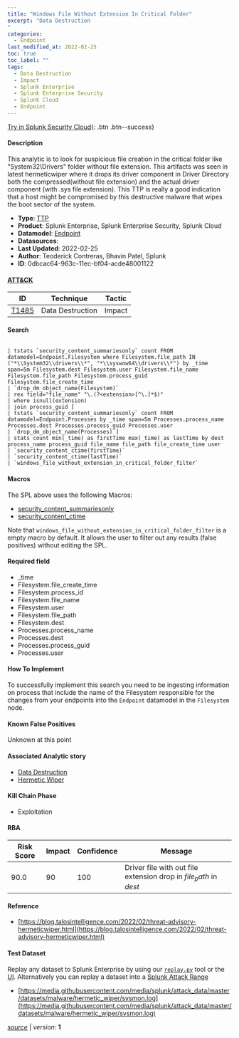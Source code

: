 ```yaml
---
title: "Windows File Without Extension In Critical Folder"
excerpt: "Data Destruction
"
categories:
  - Endpoint
last_modified_at: 2022-02-25
toc: true
toc_label: ""
tags:
  - Data Destruction
  - Impact
  - Splunk Enterprise
  - Splunk Enterprise Security
  - Splunk Cloud
  - Endpoint
---
```




[Try in Splunk Security Cloud](https://www.splunk.com/en_us/cyber-security.html){: .btn .btn--success}

#### Description

This analytic is to look for suspicious file creation in the critical folder like "System32\Drivers" folder without file extension. This artifacts was seen in latest hermeticwiper where it drops its driver component in Driver Directory both the compressed(without file extension) and the actual driver component (with .sys file extension). This TTP is really a good indication that a host might be compromised by this destructive malware that wipes the boot sector of the system.

- **Type**: [TTP](https://github.com/splunk/security_content/wiki/object-Analytic-Types)
- **Product**: Splunk Enterprise, Splunk Enterprise Security, Splunk Cloud
- **Datamodel**: [Endpoint](https://docs.splunk.com/Documentation/CIM/latest/User/Endpoint)
- **Datasources**: 
- **Last Updated**: 2022-02-25
- **Author**: Teoderick Contreras, Bhavin Patel, Splunk
- **ID**: 0dbcac64-963c-11ec-bf04-acde48001122


#### [ATT&CK](https://attack.mitre.org/)

| ID             | Technique        |  Tactic             |
| -------------- | ---------------- |-------------------- |
| [T1485](https://attack.mitre.org/techniques/T1485/) | Data Destruction | Impact |

#### Search

```

| tstats `security_content_summariesonly` count FROM datamodel=Endpoint.Filesystem where Filesystem.file_path IN ("*\\System32\\drivers\\*", "*\\syswow64\\drivers\\*") by _time span=5m Filesystem.dest Filesystem.user Filesystem.file_name Filesystem.file_path Filesystem.process_guid Filesystem.file_create_time 
| `drop_dm_object_name(Filesystem)` 
| rex field="file_name" "\.(?<extension>[^\.]*$)" 
| where isnull(extension) 
| join process_guid [
| tstats `security_content_summariesonly` count FROM datamodel=Endpoint.Processes by _time span=5m Processes.process_name Processes.dest Processes.process_guid Processes.user 
| `drop_dm_object_name(Processes)`] 
| stats count min(_time) as firstTime max(_time) as lastTime by dest process_name process_guid file_name file_path file_create_time user 
| `security_content_ctime(firstTime)` 
| `security_content_ctime(lastTime)` 
| `windows_file_without_extension_in_critical_folder_filter`
```

#### Macros
The SPL above uses the following Macros:
* [security_content_summariesonly](https://github.com/splunk/security_content/blob/develop/macros/security_content_summariesonly.yml)
* [security_content_ctime](https://github.com/splunk/security_content/blob/develop/macros/security_content_ctime.yml)

Note that `windows_file_without_extension_in_critical_folder_filter` is a empty macro by default. It allows the user to filter out any results (false positives) without editing the SPL.

#### Required field
* _time
* Filesystem.file_create_time
* Filesystem.process_id
* Filesystem.file_name
* Filesystem.user
* Filesystem.file_path
* Filesystem.dest
* Processes.process_name
* Processes.dest
* Processes.process_guid
* Processes.user


#### How To Implement
To successfully implement this search you need to be ingesting information on process that include the name of the Filesystem responsible for the changes from your endpoints into the `Endpoint` datamodel in the `Filesystem` node.

#### Known False Positives
Unknown at this point

#### Associated Analytic story
* [Data Destruction](/stories/data_destruction)
* [Hermetic Wiper](/stories/hermetic_wiper)


#### Kill Chain Phase
* Exploitation



#### RBA

| Risk Score  | Impact      | Confidence   | Message      |
| ----------- | ----------- |--------------|--------------|
| 90.0 | 90 | 100 | Driver file with out file extension drop in $file_path$ in $dest$ |




#### Reference

* [https://blog.talosintelligence.com/2022/02/threat-advisory-hermeticwiper.html](https://blog.talosintelligence.com/2022/02/threat-advisory-hermeticwiper.html)



#### Test Dataset
Replay any dataset to Splunk Enterprise by using our [`replay.py`](https://github.com/splunk/attack_data#using-replaypy) tool or the [UI](https://github.com/splunk/attack_data#using-ui).
Alternatively you can replay a dataset into a [Splunk Attack Range](https://github.com/splunk/attack_range#replay-dumps-into-attack-range-splunk-server)


* [https://media.githubusercontent.com/media/splunk/attack_data/master/datasets/malware/hermetic_wiper/sysmon.log](https://media.githubusercontent.com/media/splunk/attack_data/master/datasets/malware/hermetic_wiper/sysmon.log)



[*source*](https://github.com/splunk/security_content/tree/develop/detections/endpoint/windows_file_without_extension_in_critical_folder.yml) \| *version*: **1**